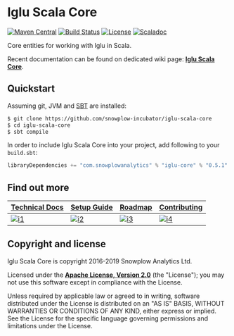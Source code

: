 # Iglu Scala Core

[![Maven Central][maven-badge]][maven-link]
[![Build Status][travis-image]][travis] 
[![License][license-image]][license]
[![Scaladoc][scaladoc-image]][scaladoc]

Core entities for working with Iglu in Scala.

Recent documentation can be found on dedicated wiki page: **[Iglu Scala Core][techdocs]**.

## Quickstart

Assuming git, JVM and [SBT][sbt-site] are installed:

```bash
$ git clone https://github.com/snowplow-incubator/iglu-scala-core
$ cd iglu-scala-core
$ sbt compile
```

In order to include Iglu Scala Core into your project, add following to your `build.sbt`:

```scala
libraryDependencies += "com.snowplowanalytics" % "iglu-core" % "0.5.1"
```

## Find out more

| **[Technical Docs][techdocs]**     | **[Setup Guide][setup]**     | **[Roadmap][roadmap]**           | **[Contributing][contributing]**           |
|-------------------------------------|-------------------------------|-----------------------------------|---------------------------------------------|
| [![i1][techdocs-image]][techdocs] | [![i2][setup-image]][setup] | [![i3][roadmap-image]][roadmap] | [![i4][contributing-image]][contributing] |

## Copyright and license

Iglu Scala Core is copyright 2016-2019 Snowplow Analytics Ltd.

Licensed under the **[Apache License, Version 2.0][license]** (the "License");
you may not use this software except in compliance with the License.

Unless required by applicable law or agreed to in writing, software
distributed under the License is distributed on an "AS IS" BASIS,
WITHOUT WARRANTIES OR CONDITIONS OF ANY KIND, either express or implied.
See the License for the specific language governing permissions and
limitations under the License.


[license-image]: http://img.shields.io/badge/license-Apache--2-blue.svg?style=flat
[license]: http://www.apache.org/licenses/LICENSE-2.0

[maven-badge]: https://maven-badges.herokuapp.com/maven-central/com.snowplowanalytics/iglu-core_2.12/badge.svg
[maven-link]: https://maven-badges.herokuapp.com/maven-central/com.snowplowanalytics/iglu-core_2.12

[travis]: https://travis-ci.org/snowplow-incubator/iglu-scala-core
[travis-image]: https://travis-ci.org/snowplow-incubator/iglu-scala-core.png?branch=master

[sbt-site]: https://www.scala-sbt.org/

[techdocs]: https://github.com/snowplow/iglu/wiki/Scala-iglu-core
[roadmap]: https://github.com/snowplow/iglu/wiki/Product-roadmap
[setup]: https://github.com/snowplow/iglu/wiki/Scala-iglu-core#setup
[contributing]: https://github.com/snowplow/iglu/wiki/Contributing

[techdocs-image]: https://d3i6fms1cm1j0i.cloudfront.net/github/images/techdocs.png
[setup-image]: https://d3i6fms1cm1j0i.cloudfront.net/github/images/setup.png
[roadmap-image]: https://d3i6fms1cm1j0i.cloudfront.net/github/images/roadmap.png
[contributing-image]: https://d3i6fms1cm1j0i.cloudfront.net/github/images/contributing.png

[license]: http://www.apache.org/licenses/LICENSE-2.0

[scaladoc]: https://snowplow-incubator.github.io/iglu-scala-core/1.0.0/com/snowplowanalytics/iglu/core/index.html
[scaladoc-image]: https://javadoc-badge.appspot.com/com.snowplowanalytics/iglu-core_2.12.svg?label=scaladoc
